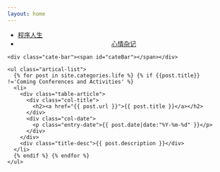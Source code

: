```yaml
---
layout: home
---
```

<div class="bg-music" id="music">
  <a class="mscBtn play" id="audioBtn" style="cursor:pointer;"></a>
  <audio id="bgMusic" src="" autoplay="autoplay" loop="loop"></audio>
</div>
<div class="index-content life">
  <div class="section">
    <ul class="artical-cate">
      <li><a href="/coding"><span>程序人生</span></a></li>
      <li class="on" style="text-align:center"><a href="/life"><span>心情杂记</span></a></li>
    </ul>

    <div class="cate-bar"><span id="cateBar"></span></div>

    <ul class="artical-list">
      {% for post in site.categories.life %} {% if {{post.title}} !='Coming Conferences and Activities' %}
      <li>
        <div class="table-article">
          <div class="col-title">
            <h2><a href="{{ post.url }}">{{ post.title }}</a></h2>
          </div>
          <div class="col-date">
            <p class="entry-date">{{ post.date|date:"%Y-%m-%d" }}</p>
          </div>
        </div>
        <div class="title-desc">{{ post.description }}</div>
      </li>
      {% endif %} {% endfor %}
    </ul>


  </div>
  <div class="aside">
  </div>
</div>
